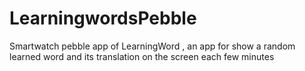 # LearningwordsPebble
Smartwatch pebble app of LearningWord , an app for show a random learned word and its translation on the screen each few minutes 
